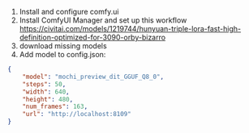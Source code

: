 1. Install and configure comfy.ui
2. Install ComfyUI Manager and set up this workflow https://civitai.com/models/1219744/hunyuan-triple-lora-fast-high-definition-optimized-for-3090-orby-bizarro
3. download missing models
5. Add model to config.json:

```json
{
    "model": "mochi_preview_dit_GGUF_Q8_0",
    "steps": 50,
    "width": 640,
    "height": 480,
    "num_frames": 163,
    "url": "http://localhost:8109"
}
```
